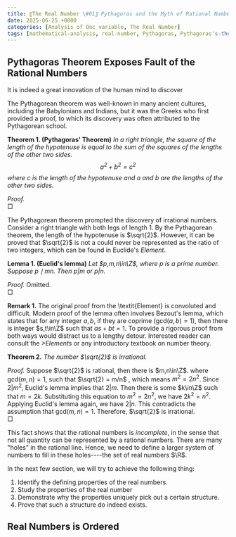 ```yaml
---
title: 〖The Real Number \#01〗 Pythagoras and the Myth of Rational Number
date: 2025-06-25 +0800
categories: [Analysis of Onc variable, The Real Number]
tags: [mathematical-analysis, real-number, Pythagoras, Pythagoras's-theorem, rational-number]     # TAG names should always be lowercase
---
```


## Pythagoras Theorem Exposes Fault of the Rational Numbers

It is indeed a great innovation of the human mind to discover 

The Pythagorean theorem was well-known in many ancient cultures, including the Babylonians and Indians, but it was the Greeks who first provided a proof, to which its discovery was often attributed to the Pythagorean school.

<b>Theorem 1. (Pythagoras' Theorem)</b> <i>In a right triangle, the square of the length of the hypotenuse is equal to the sum of the squares of the lengths of the other two sides.
$$
a^2 + b^2 = c^2
$$
where $c$ is the length of the hypotenuse and $a$ and $b$ are the lengths of the other two sides.</i>

<i>Proof.</i><br>&#x25A1;

The Pythagorean theorem prompted the discovery of irrational numbers. Consider a right triangle with both legs of length $1$. By the Pythagorean theorem, the length of the hypotenuse is $\sqrt{2}$. However, it can be proved that $\sqrt{2}$ is not a could never be represented as the ratio of two integers, which can be found in Euclide's <i>Element</i>.

<b>Lemma 1. (Euclid's lemma)</b> <i>Let $p,m,n\in\Z$, where $p$ is a prime number. Suppose $p\mid mn$. Then $p|m$ or $p|n$.</i>

<i>Proof.</i> Omitted.<br>&#x25A1;

<b>Remark 1.</b> The original proof from the \textit{Element} is convoluted and difficult. Modern proof of the lemma often involves Bezout's lemma, which states that for any integer $a,b$, if they are coprime ($\text{gcd}(a,b) =1$), then there is integer $s,t\in\Z$ such that $as + bt = 1$. To provide a rigorous proof from both ways would distract us to a lengthy detour. Interested reader can consult the <i>>Elements</i> or any introductory textbook on number theory.

<b>Theorem 2.</b> <i>The number $\sqrt{2}$ is irrational.</i>

<i>Proof.</i> Suppose $\sqrt{2}$ is rational, then there is $m,n\in\Z$. where $\text{gcd}(m,n) = 1$, such that $\sqrt{2} = m/n$ , which means $m^2 = 2n^2$. Since $2|m^2$, Euclid's lemma implies that $2|m$. Then there is some $k\in\Z$ such that $m = 2k$. Substituting this equation to $m^2 = 2n^2$, we have $2k^2 = n^2$. Applying Euclid's lemma again, we have $2|n$. This contradicts the assumption that $\text{gcd}(m,n) = 1$. Therefore, $\sqrt{2}$ is irrational.<br>&#x25A1;

This fact shows that the rational numbers is <i>incomplete</i>, in the sense that not all quantity can be represented by a rational numbers. There are many "holes" in the rational line. 
Hence, we need to define a larger system of numbers to fill in these holes----the set of real numbers $\R$.

In the next few section, we will try to achieve the following thing: 
1. Identify the defining properties of the real numbers.
2. Study the properties of the real number
3. Demonstrate why the properties uniquely pick out a certain structure.
4. Prove that such a structure do indeed exists.


## Real Numbers is Ordered
